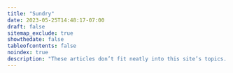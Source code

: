 ```yaml
---
title: "Sundry"
date: 2023-05-25T14:48:17-07:00
draft: false
sitemap_exclude: true
showthedate: false
tableofcontents: false
noindex: true
description: "These articles don’t fit neatly into this site’s topics. Their presence here probably bears witness the incorrigible eclecticity of my range of interests."
---
```

